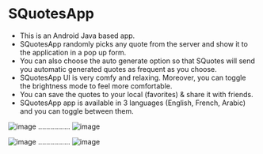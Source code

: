# SQuotesApp
- This is an Android Java based app. 
- SQuotesApp randomly picks any quote from the server and show it to the application in a pop up form.
- You can also choose the auto generate option so that SQuotes will send you automatic generated quotes as frequent as you choose.
- SQuotesApp UI is very comfy and relaxing. Moreover, you can toggle the brightness mode to feel more comfortable.
- You can save the quotes to your local (favorites) & share it with friends.
- SQuotesApp app is available in 3 languages (English, French, Arabic) and you can toggle between them.

![image](https://user-images.githubusercontent.com/89196087/191706136-fbf26db8-a24c-4725-a29c-3087e8137179.png) ................ ![image](https://user-images.githubusercontent.com/89196087/191706290-10b8dbc2-07a8-4bf6-8761-30d9a09a03d1.png) 

![image](https://user-images.githubusercontent.com/89196087/191706592-72b20599-569b-497e-ae33-d380c6dfc386.png) ................ ![image](https://user-images.githubusercontent.com/89196087/191706627-fcd8c12d-0508-4bc8-9cef-bbfc084b7e64.png)




